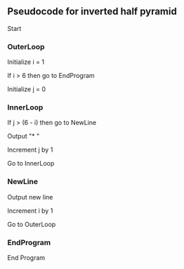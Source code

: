 ## Pseudocode for inverted half pyramid

Start

### OuterLoop
Initialize i = 1

If i > 6 then go to EndProgram

Initialize j = 0

### InnerLoop
If j > (6 - i) then go to NewLine

Output "* "

Increment j by 1

Go to InnerLoop

### NewLine
Output new line

Increment i by 1

Go to OuterLoop

### EndProgram
End Program
